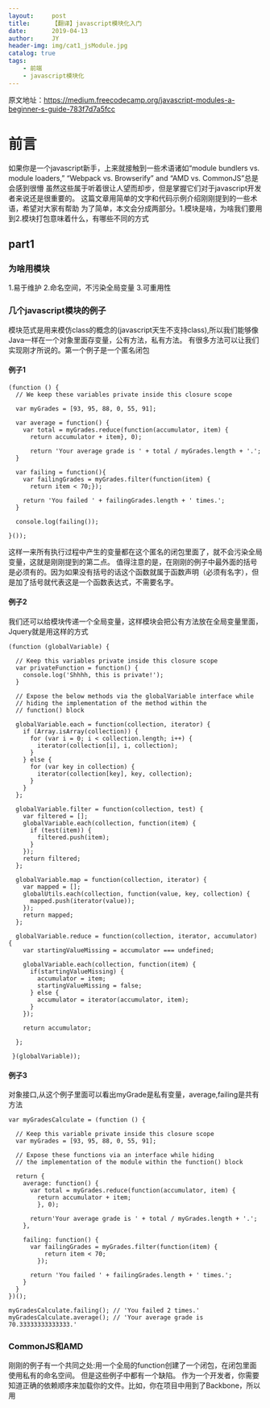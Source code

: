 ```yaml
---
layout:     post
title:      【翻译】javascript模块化入门
date:       2019-04-13
author:     JY
header-img: img/cat1_jsModule.jpg
catalog: true
tags:
    - 前端
    - javascript模块化
---
```

原文地址：https://medium.freecodecamp.org/javascript-modules-a-beginner-s-guide-783f7d7a5fcc
# 前言
如果你是一个javascript新手，上来就接触到一些术语诸如“module bundlers vs. module loaders,” “Webpack vs. Browserify” and “AMD vs. CommonJS”总是会感到很懵
虽然这些属于听着很让人望而却步，但是掌握它们对于javascript开发者来说还是很重要的。
这篇文章用简单的文字和代码示例介绍刚刚提到的一些术语，希望对大家有帮助
为了简单，本文会分成两部分。1.模块是啥，为啥我们要用到2.模块打包意味着什么，有哪些不同的方式


## part1
### 为啥用模块
1.易于维护
2.命名空间，不污染全局变量
3.可重用性
### 几个javascript模块的例子
模块范式是用来模仿class的概念的(javascript天生不支持class),所以我们能够像Java一样在一个对象里面存变量，公有方法，私有方法。
有很多方法可以让我们实现刚才所说的。第一个例子是一个匿名闭包
#### 例子1
```
(function () {
  // We keep these variables private inside this closure scope
  
  var myGrades = [93, 95, 88, 0, 55, 91];
  
  var average = function() {
    var total = myGrades.reduce(function(accumulator, item) {
      return accumulator + item}, 0);
    
      return 'Your average grade is ' + total / myGrades.length + '.';
  }

  var failing = function(){
    var failingGrades = myGrades.filter(function(item) {
      return item < 70;});
      
    return 'You failed ' + failingGrades.length + ' times.';
  }

  console.log(failing());

}());
```
这样一来所有执行过程中产生的变量都在这个匿名的闭包里面了，就不会污染全局变量，这就是刚刚提到的第二点。
值得注意的是，在刚刚的例子中最外面的括号是必须有的。因为如果没有括号的话这个函数就属于函数声明（必须有名字），但是加了括号就代表这是一个函数表达式，不需要名字。
#### 例子2
我们还可以给模块传递一个全局变量，这样模块会把公有方法放在全局变量里面，Jquery就是用这样的方式
```
(function (globalVariable) {

  // Keep this variables private inside this closure scope
  var privateFunction = function() {
    console.log('Shhhh, this is private!');
  }

  // Expose the below methods via the globalVariable interface while
  // hiding the implementation of the method within the 
  // function() block

  globalVariable.each = function(collection, iterator) {
    if (Array.isArray(collection)) {
      for (var i = 0; i < collection.length; i++) {
        iterator(collection[i], i, collection);
      }
    } else {
      for (var key in collection) {
        iterator(collection[key], key, collection);
      }
    }
  };

  globalVariable.filter = function(collection, test) {
    var filtered = [];
    globalVariable.each(collection, function(item) {
      if (test(item)) {
        filtered.push(item);
      }
    });
    return filtered;
  };

  globalVariable.map = function(collection, iterator) {
    var mapped = [];
    globalUtils.each(collection, function(value, key, collection) {
      mapped.push(iterator(value));
    });
    return mapped;
  };

  globalVariable.reduce = function(collection, iterator, accumulator) {
    var startingValueMissing = accumulator === undefined;

    globalVariable.each(collection, function(item) {
      if(startingValueMissing) {
        accumulator = item;
        startingValueMissing = false;
      } else {
        accumulator = iterator(accumulator, item);
      }
    });

    return accumulator;

  };

 }(globalVariable));
```
#### 例子3
对象接口,从这个例子里面可以看出myGrade是私有变量，average,failing是共有方法
```
var myGradesCalculate = (function () {
    
  // Keep this variable private inside this closure scope
  var myGrades = [93, 95, 88, 0, 55, 91];

  // Expose these functions via an interface while hiding
  // the implementation of the module within the function() block

  return {
    average: function() {
      var total = myGrades.reduce(function(accumulator, item) {
        return accumulator + item;
        }, 0);
        
      return'Your average grade is ' + total / myGrades.length + '.';
    },

    failing: function() {
      var failingGrades = myGrades.filter(function(item) {
          return item < 70;
        });

      return 'You failed ' + failingGrades.length + ' times.';
    }
  }
})();

myGradesCalculate.failing(); // 'You failed 2 times.' 
myGradesCalculate.average(); // 'Your average grade is 70.33333333333333.'
```
### CommonJS和AMD
刚刚的例子有一个共同之处:用一个全局的function创建了一个闭包，在闭包里面使用私有的命名空间。
但是这些例子中都有一个缺陷。
作为一个开发者，你需要知道正确的依赖顺序来加载你的文件。比如，你在项目中用到了Backbone，所以用<script>引用了它的源码。
然而，Backbone强依赖Underscore.js。那你就需要把对Underscore的应用加在Backbone前面。一旦依赖变多了，这样的事情会变得很复杂
还有一个问题这样仍然有可能导致全局变量冲突，比如例子3中其他模块也有叫myGradesCalculate的.
那有没有办法啊可以让这些模块不在全局作用域里面呢？答案是肯定的。有两种关于这个的著名的实现CommonJS, AMD
#### CommonJS
CommonJs是设计和实现Javascript模块声明API的一个志愿者工作组
CommonJs模块其实是一个可重用的一坨javascript，这坨javascript会export一些特定对象。这样就能被其他模块require进来。写过Node.js的朋友应该很熟悉。
下面是一个定义CommonJs模块的例子
```
function myModule() {
  this.hello = function() {
    return 'hello!';
  }

  this.goodbye = function() {
    return 'goodbye!';
  }
}

module.exports = myModule;
```
其他模块如果下昂要引用的话就像这样
```
var myModule = require('myModule');

var myModuleInstance = new myModule();
myModuleInstance.hello(); // 'hello!'
myModuleInstance.goodbye(); // 'goodbye!'
```
这种方式很好的解决了刚才剔除的缺陷。
1.由于用到的模块都需要require()所以依赖关系就变得清晰
2.每个模块不需要写全局变量
这里需要注意是require()是阻塞的。而javascript又是单线程的，这在server端通常没什么问题因为require的时候只是去读磁盘中的文件然后加载。但是在浏览器中这意味着一个网络请求，唯一的线程会一直等到require的模块文件返回load完毕。
#### AMD
接着刚才的问题说。如果在浏览器端能够异步加载模块这样不就好了吗。AMD正式解决这样一个问题的技术，全称是Asynchronous Module Definition。
下面给出一个AMD的例子
```
define(['myModule', 'myOtherModule'], function(myModule, myOtherModule) {
  console.log(myModule.hello());
});
```
define函数的第一个参数是所需要加载的模块。第二个参数是回调函数，刚刚加载好的模块就会作为args传进回调函数。
简单来说AMD主要是适用于浏览器。
#### UMD
有些项目需要你同时支持AMD和CommonJS功能，那么就可以用UMD(Universal Module Definition)
UMD支持刚刚说到的两种模块和定义在全局变量的模块。并且即可以在服务端也可以在浏览器端执行。
下面是一个UMD的例子:
```
(function (root, factory) {
  if (typeof define === 'function' && define.amd) {
      // AMD
    define(['myModule', 'myOtherModule'], factory);
  } else if (typeof exports === 'object') {
      // CommonJS
    module.exports = factory(require('myModule'), require('myOtherModule'));
  } else {
    // Browser globals (Note: root is window)
    root.returnExports = factory(root.myModule, root.myOtherModule);
  }
}(this, function (myModule, myOtherModule) {
  // Methods
  function notHelloOrGoodbye(){}; // A private method
  function hello(){}; // A public method because it's returned (see below)
  function goodbye(){}; // A public method because it's returned (see below)

  // Exposed public methods
  return {
      hello: hello,
      goodbye: goodbye
  }
}));
```
#### ES6
刚才我们说的所有的打包方式都不是javascript原生支持的。在ES6对语法和语义的定义中，引入了模块的定义。
ES6中的模块汲取了CommonJS和AMD的优点，声明式的语法和异步加载，和对循环依赖更好的支持。
还有很厉害的一点是ES6模块的引入是对导出内容的实时只读（这句比较难翻，需要看下面代码理解）。在CommonJS中，import只是对export的拷贝。这是CommonJs的例子
```
// lib/counter.js
var counter = 1;

function increment() {
  counter++;
}

function decrement() {
  counter--;
}

module.exports = {
  counter: counter,
  increment: increment,
  decrement: decrement
};


// src/main.js

var counter = require('../../lib/counter');

counter.increment();
console.log(counter.counter); // 1
```
为啥输出结果不是2呢。因为increment()被调用的时候被改写的counter是在counter.js里面的变量。而在main.js require过来的counter是counter.js里面的变量的拷贝，所以我们无法通过调用increment()改变require过来的count
ES6很好的解决了这个问题
```
// lib/counter.js
export let counter = 1;

export function increment() {
  counter++;
}

export function decrement() {
  counter--;
}


// src/main.js
import * as counter from '../../counter';

console.log(counter.counter); // 1
counter.increment();
console.log(counter.counter); // 2
```
也就是说ES6的import并不是对export建立拷贝

## part2
### 为啥要打包模块呢
当你把你的程序分成多个模块，你通常要把这些模块组织成不同的文件夹和文件。比如在你使用React的时候你有一组你所使用的库的模块
那你就需要在你的主html为每一个你所依赖的模块加<script>标签来把这些依赖引入进来。当用户打开你的页面的时候浏览器就会一个一个的单独加载这些<script>
这样页面加载速度就会很慢。

为了克服这个问题，我们捆绑或者说把这些文件混合进一个大文件(也可能是多个文件)为了减少http请求数。当我们听到其他开发者谈论构建阶段，构建过程。其实指的就是这些事。
还有一个加快打包速度的方法就是减少打包出来的代码量. 减少代码量的办法就是去除源代码中不必要的字符（比如空格，注解，换行符）这样就可以减少整体大小而不改变代码的功能。
数据量越小意味着浏览器能够更快的下载，加载这些文件。如果你见过文件里面带个min的后缀比如 “underscore-min.js”,你可能发现了min版本比起完全版小得多(虽然min版的代码不便阅读/调试)。
打包工具比如gulp，grunt让混合，压缩变得简单直接，并且保证了刻度的代码仍然可以让开发者看到而浏览器读到的是打包，压缩过的代码。

### 有哪些不同的打包模块的方式呢
只要你使用了一种标准的方式定义模块。就可以方便的混合，压缩你的javascript代码。
然而如果你使用了你的浏览器无法解释的非原生的模块系统，比如CommonJS, AMD (甚至是es6的原生模块语法)。你需要一个专门的工具来吧这些模块组织成能浏览器能够解释执行的的代码。这些就是Browserify, RequireJS, Webpack以及一些其他的模块打包工具做的事情。
除了打包加载你的模块之外，模块打包工具提供了很多额外的功能比如自动重新编译当你在修改代码和debug的时候。

### 打包CommonJS
CommonJs使用同步的方式加载模块，这样虽然很好但是对浏览器来说却是不现实的。比如我们有个main.js应用了一个模块来计算平均数:
```
var myDependency = require(‘myDependency’);

var myGrades = [93, 95, 88, 0, 91];

var myAverageGrade = myDependency.average(myGrades);
```
这个例子里面，我们的代码依赖了myDependency模块。在以下命令里面。浏览器递归的打包了所有依赖的模块，最终生成了bundle.js
```
browserify main.js -o bundle.js
```
Browserify 会先根据当前代码生成一个抽象语法树，这样就可以遍历整个项目依赖图。理清楚了项目的依赖结果之后，就可以按照顺序打包所有的依赖到一个文件里面了。这个时候你就只需要引入单个<script>进你的html代码。
接下来你可以用Minify-JS去压缩你的bundle.js。完成!

### 打包AMD
如果你用AMD，你会用诸如RequireJs或者Curl这样的AMD加载器。一个模块加载器动态的加载了你的程序所需的模块
用AMD的话其实不需要build这个步骤来打包你的模块到一个文件里面因为是异步加载的模块。这些模块只有在用到的时候才会去下载而不是一开始就下载全部模块。
事实上每个用户行为所产生的大量的网络请求无法满足生产环境对性能的要求。大多数web开发者仍然在用打包工具来压缩他们的AMD模块为了提升性能，比如RequireJS optimizer, r.js（2016年的文章）。
总得来说，AMD和CommonJs打包的区别是，在开发的时候AMD没有build步骤

### Webpack
Webpack是比较新的打包工具。它的设计初衷是不管你用CommonJs还是AMD还是ES6
你可能会想既然有了browserfy和reactJs我们为什么要webpack。其中一点是webpack提供了诸如code splitting这样的功能 - 可以把代码分出"chunks"用来按需加载

### ES6模块
ES6模块和刚才几种模块最大的区别就是在设计上会注意静态分析。比如说你在代码里面import了一个module你没有用到，在编译期间就可以把它从依赖里面移除，这样对性能会有很大的提升。
ES6和其他一些去除无用代码的工具诸如UglifyJS的区别:
ES6用的方式叫做tree shaking。他做的事情是只include你所需的模块而不是去除掉你不需要的模块。看下面的例子
